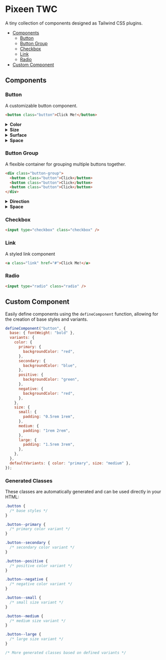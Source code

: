 # Pixeen TWC

A tiny collection of components designed as Tailwind CSS plugins.

- [Components](#components)
  - [Button](#button)
  - [Button Group](#button-group)
  - [Checkbox](#checkbox)
  - [Link](#link)
  - [Radio](#radio)
- [Custom Component](#custom-component)

## Components

### Button

A customizable button component.

```html
<button class="button">Click Me!</button>
```

<details><summary><strong>Color</strong></summary>

Available color variants: `primary`, `secondary`, `positive`, `negative`

```html
<button class="button button--primary">Click Me!</button>
<button class="button button--secondary">Click Me!</button>
<button class="button button--positive">Click Me!</button>
<button class="button button--negative">Click Me!</button>
```

</details>

<details><summary><strong>Size</strong></summary>

Available size variants: `small`, `medium`, `large`

```html
<button class="button button--small">Click Me!</button>
<button class="button button--medium">Click Me!</button>
<button class="button button--large">Click Me!</button>
```

</details>

<details><summary><strong>Surface</strong></summary>

Available surface variants: `fill`, `ghost`

```html
<button class="button button--fill">Click Me!</button>
<button class="button button--ghost">Click Me!</button>
```

</details>

<details><summary><strong>Space</strong></summary>

Available space variants: `full`, `auto`

```html
<button class="button button--full">Click Me!</button>
<button class="button button--auto">Click Me!</button>
```

</details>

### Button Group

A flexible container for grouping multiple buttons together.

```html
<div class="button-group">
  <button class="button">Click</button>
  <button class="button">Click</button>
  <button class="button">Click</button>
</div>
```

<details><summary><strong>Direction</strong></summary>

Available direction variants: `horizontal`, `vertical`

```html
<div class="button-group button-group--horizontal">
  <button class="button">Click</button>
  <button class="button">Click</button>
</div>

<div class="button-group button-group--vertical">
  <button class="button">Click</button>
  <button class="button">Click</button>
</div>
```

</details>

<details><summary><strong>Space</strong></summary>

Available space variants: `auto`, `full`

```html
<div class="button-group button-group--auto">
  <button class="button">Click</button>
  <button class="button">Click</button>
  <button class="button">Click</button>
</div>

<div class="button-group button-group--full">
  <button class="button">Click</button>
  <button class="button">Click</button>
  <button class="button">Click</button>
</div>
```

</details>

### Checkbox

```html
<input type="checkbox" class="checkbox" />
```

### Link

A styled link component

```html
<a class="link" href="#">Click Me!</a>
```

### Radio

```html
<input type="radio" class="radio" />
```

## Custom Component

Easily define components using the `defineComponent` function, allowing for the creation of base styles and variants.

```js
defineComponent("button", {
  base: { fontWeight: "bold" },
  variants: {
    color: {
      primary: {
        backgroundColor: "red",
      },
      secondary: {
        backgroundColor: "blue",
      },
      positive: {
        backgroundColor: "green",
      },
      negative: {
        backgroundColor: "red",
      },
    },
    size: {
      small: {
        padding: "0.5rem 1rem",
      },
      medium: {
        padding: "1rem 2rem",
      },
      large: {
        padding: "1.5rem 3rem",
      },
    },
  },
  defaultVariants: { color: "primary", size: "medium" },
});
```

### Generated Classes

These classes are automatically generated and can be used directly in your HTML:

```css
.button {
  /* base styles */
}

.button--primary {
  /* primary color variant */
}

.button--secondary {
  /* secondary color variant */
}

.button--positive {
  /* positive color variant */
}

.button--negative {
  /* negative color variant */
}

.button--small {
  /* small size variant */
}

.button--medium {
  /* medium size variant */
}

.button--large {
  /* large size variant */
}

/* More generated classes based on defined variants */
```
